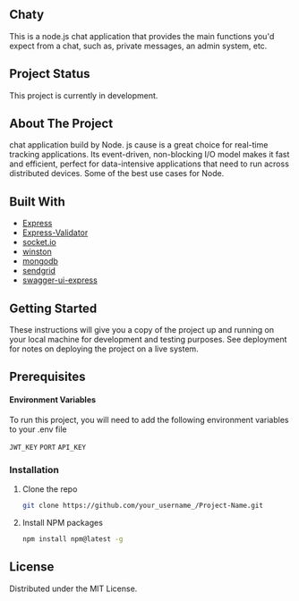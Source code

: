 
## Chaty 

This is a node.js chat application that provides the main functions you'd expect from a chat, such as, private messages, an admin system, etc.

## Project Status
This project is currently in development.

<!-- ABOUT THE PROJECT -->
## About The Project

chat application build by Node. js cause is a great choice for real-time tracking applications. Its event-driven, non-blocking I/O model makes it fast and efficient, perfect for data-intensive applications that need to run across distributed devices. Some of the best use cases for Node.

## Built With

  - [Express](https://expressjs.com/)
  - [Express-Validator](https://express-validator.github.io)
  - [socket.io](https://socket.io/)
  - [winston](https://github.com/winstonjs/winston)
  - [mongodb](https://mongodb.com/)
  - [sendgrid](https://sendgrid.com/)
  - [swagger-ui-express](https://swagger.io/)
  

<!-- GETTING STARTED -->
## Getting Started
These instructions will give you a copy of the project up and running on your local machine for development and testing purposes. See deployment for notes on deploying the project on a live system.

## Prerequisites
#### Environment Variables

To run this project, you will need to add the following environment variables to your .env file

`JWT_KEY`
`PORT`
`API_KEY`

### Installation

1. Clone the repo
   ```sh
   git clone https://github.com/your_username_/Project-Name.git
   ```
2. Install NPM packages
   ```sh
   npm install npm@latest -g
   ```



<!-- LICENSE -->
## License

Distributed under the MIT License.






